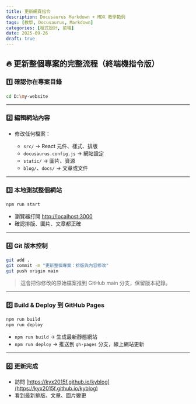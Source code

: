 ```yaml
---
title: 更新網頁指令
description: Docusaurus Markdown + MDX 教學範例
tags: [教學, Docusaurus, Markdown]
categories: [程式設計, 前端]
date: 2025-09-26
draft: true
---
```


## 🔥 更新整個專案的完整流程（終端機指令版）

### 1️⃣ 確認你在專案目錄

```bash
cd D:\my-website
```
---

### 2️⃣ 編輯網站內容

* 修改任何檔案：

  * `src/` → React 元件、樣式、排版
  * `docusaurus.config.js` → 網站設定
  * `static/` → 圖片、資源
  * `blog/`、`docs/` → 文章或文件

---

### 3️⃣ 本地測試整個網站

```bash
npm run start
```

* 瀏覽器打開 [http://localhost:3000](http://localhost:3000)
* 確認排版、圖片、文章都正確

---

### 4️⃣ Git 版本控制

```bash
git add .
git commit -m "更新整個專案：排版與內容修改"
git push origin main
```

> 這會把你修改的原始檔案推到 GitHub main 分支，保留版本紀錄。

---

### 5️⃣ Build & Deploy 到 GitHub Pages

```bash
npm run build
npm run deploy
```

* `npm run build` → 生成最新靜態網站
* `npm run deploy` → 推送到 `gh-pages` 分支，線上網站更新

---

### 6️⃣ 更新完成

* 訪問 [https://kyx2015f.github.io/kyblog](https://kyx2015f.github.io/kyblog)
* 看到最新排版、文章、圖片變更


